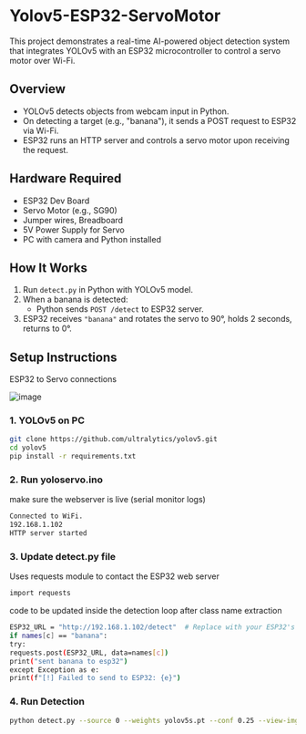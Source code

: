 # Yolov5-ESP32-ServoMotor
This project demonstrates a real-time AI-powered object detection system that integrates YOLOv5 with an ESP32 microcontroller to control a servo motor over Wi-Fi.

## Overview

- YOLOv5 detects objects from webcam input in Python.
- On detecting a target (e.g., "banana"), it sends a POST request to ESP32 via Wi-Fi.
- ESP32 runs an HTTP server and controls a servo motor upon receiving the request.

## Hardware Required

- ESP32 Dev Board
- Servo Motor (e.g., SG90)
- Jumper wires, Breadboard
- 5V Power Supply for Servo
- PC with camera and Python installed

## How It Works

1. Run `detect.py` in Python with YOLOv5 model.
2. When a banana is detected:
   - Python sends `POST /detect` to ESP32 server.
3. ESP32 receives `"banana"` and rotates the servo to 90°, holds 2 seconds, returns to 0°.

## Setup Instructions
ESP32 to Servo connections

![image](https://github.com/user-attachments/assets/8357e217-e413-436f-824a-22ce5357545c)

### 1. YOLOv5 on PC

```bash
git clone https://github.com/ultralytics/yolov5.git
cd yolov5
pip install -r requirements.txt
```
### 2. Run yoloservo.ino
make sure the webserver is live (serial monitor logs)
```bash
Connected to WiFi.
192.168.1.102
HTTP server started

```
### 3. Update detect.py file
Uses requests module to contact the ESP32 web server
```bash
import requests
```
code to be updated inside the detection loop after class name extraction

```bash
ESP32_URL = "http://192.168.1.102/detect"  # Replace with your ESP32's IP
if names[c] == "banana":
try:
requests.post(ESP32_URL, data=names[c])
print("sent banana to esp32")
except Exception as e:
print(f"[!] Failed to send to ESP32: {e}")

```

### 4. Run Detection
```bash
python detect.py --source 0 --weights yolov5s.pt --conf 0.25 --view-img
```
